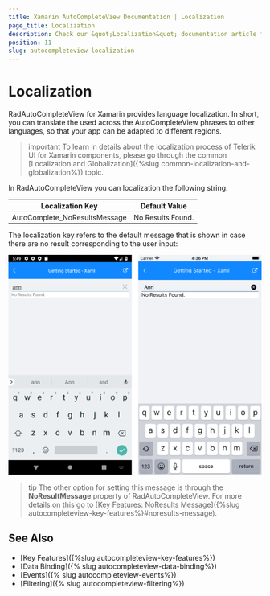 ```yaml
---
title: Xamarin AutoCompleteView Documentation | Localization
page_title: Localization
description: Check our &quot;Localization&quot; documentation article for Telerik AutoCompleteView for Xamarin control.
position: 11
slug: autocompleteview-localization
---
```


# Localization

RadAutoCompleteView for Xamarin provides language localization. In short, you can translate the used across the AutoCompleteView phrases to other languages, so that your app can be adapted to different regions.

>important To learn in details about the localization process of Telerik UI for Xamarin components, please go through the common [Localization and Globalization]({%slug common-localization-and-globalization%}) topic.

In RadAutoCompleteView you can localization the following string:

| Localization Key | Default Value |
| -----------------| ------------- |
| AutoComplete_NoResultsMessage | No Results Found. | 

The localization key refers to the default message that is shown in case there are no result corresponding to the user input:

![](images/autocompleteview-localization.png)

>tip The other option for setting this message is through the **NoResultMessage** property of RadAutoCompleteView. For more details on this go to [Key Features: NoResults Message]({%slug autocompleteview-key-features%}#noresults-message).

## See Also

- [Key Features]({%slug autocompleteview-key-features%})
- [Data Binding]({% slug autocompleteview-data-binding%})
- [Events]({% slug autocompleteview-events%})
- [Filtering]({% slug autocompleteview-filtering%})
